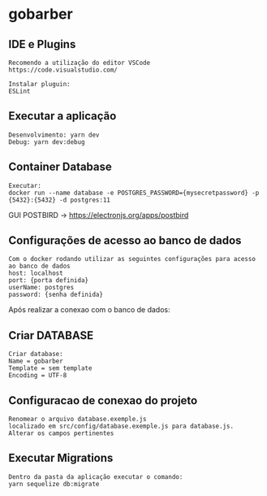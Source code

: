 # gobarber

## IDE e Plugins
```
Recomendo a utilização do editor VSCode
https://code.visualstudio.com/

Instalar pluguin:
ESLint
```

## Executar a aplicação
```
Desenvolvimento: yarn dev
Debug: yarn dev:debug
```

## Container Database
```
Executar:
docker run --name database -e POSTGRES_PASSWORD={mysecretpassword} -p {5432}:{5432} -d postgres:11
```
GUI POSTBIRD -> https://electronjs.org/apps/postbird

## Configurações de acesso ao banco de dados
```
Com o docker rodando utilizar as seguintes configurações para acesso ao banco de dados
host: localhost
port: {porta definida}
userName: postgres
password: {senha definida}
```
Após realizar a conexao com o banco de dados:
## Criar DATABASE
```
Criar database:
Name = gobarber
Template = sem template
Encoding = UTF-8
```

## Configuracao de conexao do projeto
```
Renomear o arquivo database.exemple.js
localizado em src/config/database.exemple.js para database.js.
Alterar os campos pertinentes
```

## Executar Migrations
```
Dentro da pasta da aplicação executar o comando:
yarn sequelize db:migrate
```

